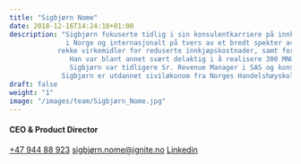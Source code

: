 ```yaml
---
title: "Sigbjørn Nome"
date: 2018-12-16T14:24:18+01:00
description: "Sigbjørn fokuserte tidlig i sin konsulentkarriere på innkjøp, og har gjennomført prosjekter for store selskaper 
              i Norge og internasjonalt på tvers av et bredt spekter av kategorier. Gjennom prosjektene har han anvendt en 
            rekke virkemidler for reduserte innkjøpskostnader, samt forberedt og deltatt i over 200 forhandlingsmøter. 
               Han var blant annet svært delaktig i å realisere 300 MNOK i besparelser hos en stor norsk næringsmiddelaktør. 
               Sigbjørn var tidligere Sr. Revenue Manager i SAS og konsulent i BCG før han begynte i Ignite. 
             Sigbjørn er utdannet siviløkonom fra Norges Handelshøyskole med spesialisering i økonomisk styring"
draft: false
weight: "1"
image: "/images/team/Sigbjørn_Nome.jpg"
---
```

#### CEO & Product Director​
<a class="phoneto" href="tel:+47 944 88 923"><i class="fas fa-phone"></i>+47 944 88 923</a>
<a class="mailto" href="mailto:sigbjorn.nome@ignite.no"><i class="fas fa-envelope"></i>sigbjørn.nome@ignite.no</a>
<a class="mailto" href="https://www.linkedin.com/in/sigbj%C3%B8rn-nome-1aaa1534/"><i class="fab fa-linkedin-in"></i>Linkedin</a>
